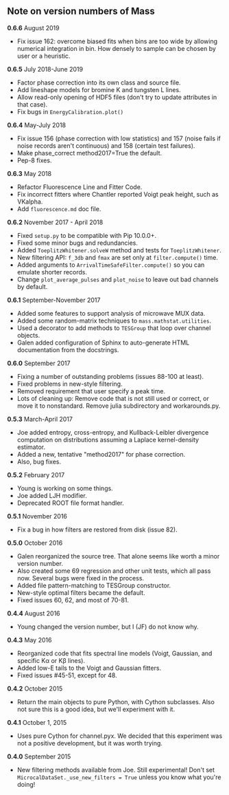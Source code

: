 ## Note on version numbers of Mass

**0.6.6** August 2019
* Fix issue 162: overcome biased fits when bins are too wide by allowing numerical integration in bin. How densely to sample can be chosen by user or a heuristic.

**0.6.5** July 2018-June 2019
* Factor phase correction into its own class and source file.
* Add lineshape models for bromine K and tungsten L lines.
* Allow read-only opening of HDF5 files (don't try to update attributes in that case).
* Fix bugs in `EnergyCalibration.plot()`

**0.6.4** May-July 2018  
* Fix issue 156 (phase correction with low statistics) and 157 (noise fails if noise records aren't continuous) and 158 (certain test failures).  
* Make phase_correct method2017=True the default.  
* Pep-8 fixes.

**0.6.3** May 2018  
* Refactor Fluorescence Line and Fitter Code.  
* Fix incorrect fitters where Chantler reported Voigt peak height, such as VKalpha.  
* Add `fluorescence.md` doc file.

**0.6.2** November 2017 - April 2018  
* Fixed `setup.py` to be compatible with Pip 10.0.0+.  
* Fixed some minor bugs and redundancies.  
* Added `ToeplitzWhitener.solveW` method and tests for `ToeplitzWhitener`.    
* New filtering API: `f_3db` and `fmax` are set only at `filter.compute()` time.    
* Added arguments to `ArrivalTimeSafeFilter.compute()` so you can emulate shorter records.  
* Change `plot_average_pulses` and `plot_noise` to leave out bad channels by default.  

**0.6.1** September-November 2017    
* Added some features to support analysis of microwave MUX data.  
* Added some random-matrix techniques to `mass.mathstat.utilities`.  
* Used a decorator to add methods to `TESGroup` that loop over channel objects.  
* Galen added configuration of Sphinx to auto-generate HTML documentation from the docstrings.  

**0.6.0** September 2017  
* Fixing a number of outstanding problems (issues 88-100 at least).  
* Fixed problems in new-style filtering.  
* Removed requirement that user specify a peak time.  
* Lots of cleaning up: Remove code that is not still used or correct, or move it to nonstandard. Remove julia subdirectory and workarounds.py.

**0.5.3** March-April 2017  
* Joe added entropy, cross-entropy, and Kullback-Leibler divergence computation on distributions assuming a Laplace kernel-density estimator.  
* Added a new, tentative "method2017" for phase correction.  
* Also, bug fixes.

**0.5.2** February 2017  
* Young is working on some things.  
* Joe added LJH modifier.  
* Deprecated ROOT file format handler.  

**0.5.1** November 2016  
* Fix a bug in how filters are restored from disk (issue 82).

**0.5.0** October 2016  
* Galen reorganized the source tree. That alone seems like worth a minor version number.  
* Also created some 69 regression and other unit tests, which all pass now. Several bugs were fixed in the process.  
* Added file pattern-matching to TESGroup constructor.  
* New-style optimal filters became the default.
* Fixed issues 60, 62, and most of 70-81.

**0.4.4** August 2016  
* Young changed the version number, but I (JF) do not know why.

**0.4.3** May 2016  
* Reorganized code that fits spectral line models (Voigt, Gaussian, and specific K&alpha; or K&beta; lines).  
* Added low-E tails to the Voigt and Gaussian fitters.  
* Fixed issues #45-51, except for 48.

**0.4.2** October 2015  
* Return the main objects to pure Python, with Cython subclasses. Also not sure this is a good idea, but we'll experiment with it.

**0.4.1** October 1, 2015   
* Uses pure Cython for channel.pyx. We decided that this experiment was not a positive development, but it was worth trying.

**0.4.0** September 2015  
* New filtering methods available from Joe. Still experimental! Don't set ```MicrocalDataSet._use_new_filters = True``` unless you know what you're doing!
